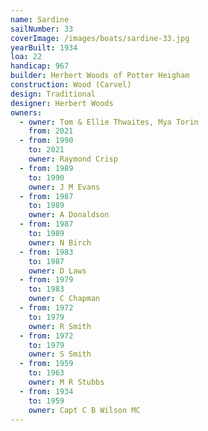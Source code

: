 ```yaml
---
name: Sardine
sailNumber: 33
coverImage: /images/boats/sardine-33.jpg
yearBuilt: 1934
loa: 22
handicap: 967
builder: Herbert Woods of Potter Heigham
construction: Wood (Carvel)
design: Traditional
designer: Herbert Woods
owners:
  - owner: Tom & Ellie Thwaites, Mya Torin
    from: 2021
  - from: 1990
    to: 2021
    owner: Raymond Crisp
  - from: 1989
    to: 1990
    owner: J M Evans
  - from: 1987
    to: 1989
    owner: A Donaldson
  - from: 1987
    to: 1989
    owner: N Birch
  - from: 1983
    to: 1987
    owner: D Laws
  - from: 1979
    to: 1983
    owner: C Chapman
  - from: 1972
    to: 1979
    owner: R Smith
  - from: 1972
    to: 1979
    owner: S Smith
  - from: 1959
    to: 1963
    owner: M R Stubbs
  - from: 1934
    to: 1959
    owner: Capt C B Wilson MC
---
```

